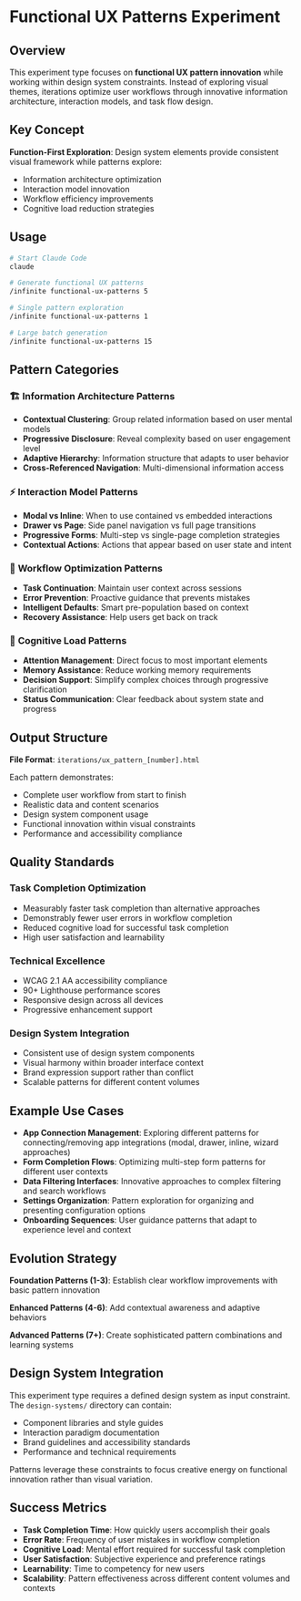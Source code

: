 # Functional UX Patterns Experiment

## Overview

This experiment type focuses on **functional UX pattern innovation** while working within design system constraints. Instead of exploring visual themes, iterations optimize user workflows through innovative information architecture, interaction models, and task flow design.

## Key Concept

**Function-First Exploration**: Design system elements provide consistent visual framework while patterns explore:
- Information architecture optimization
- Interaction model innovation  
- Workflow efficiency improvements
- Cognitive load reduction strategies

## Usage

```bash
# Start Claude Code
claude

# Generate functional UX patterns
/infinite functional-ux-patterns 5

# Single pattern exploration
/infinite functional-ux-patterns 1

# Large batch generation
/infinite functional-ux-patterns 15
```

## Pattern Categories

### 🏗️ **Information Architecture Patterns**
- **Contextual Clustering**: Group related information based on user mental models
- **Progressive Disclosure**: Reveal complexity based on user engagement level
- **Adaptive Hierarchy**: Information structure that adapts to user behavior
- **Cross-Referenced Navigation**: Multi-dimensional information access

### ⚡ **Interaction Model Patterns**
- **Modal vs Inline**: When to use contained vs embedded interactions
- **Drawer vs Page**: Side panel navigation vs full page transitions
- **Progressive Forms**: Multi-step vs single-page completion strategies
- **Contextual Actions**: Actions that appear based on user state and intent

### 🔄 **Workflow Optimization Patterns**
- **Task Continuation**: Maintain user context across sessions
- **Error Prevention**: Proactive guidance that prevents mistakes
- **Intelligent Defaults**: Smart pre-population based on context
- **Recovery Assistance**: Help users get back on track

### 🧠 **Cognitive Load Patterns**
- **Attention Management**: Direct focus to most important elements
- **Memory Assistance**: Reduce working memory requirements
- **Decision Support**: Simplify complex choices through progressive clarification
- **Status Communication**: Clear feedback about system state and progress

## Output Structure

**File Format**: `iterations/ux_pattern_[number].html`

Each pattern demonstrates:
- Complete user workflow from start to finish
- Realistic data and content scenarios
- Design system component usage
- Functional innovation within visual constraints
- Performance and accessibility compliance

## Quality Standards

### **Task Completion Optimization**
- Measurably faster task completion than alternative approaches
- Demonstrably fewer user errors in workflow completion
- Reduced cognitive load for successful task completion
- High user satisfaction and learnability

### **Technical Excellence**
- WCAG 2.1 AA accessibility compliance
- 90+ Lighthouse performance scores
- Responsive design across all devices
- Progressive enhancement support

### **Design System Integration**
- Consistent use of design system components
- Visual harmony within broader interface context
- Brand expression support rather than conflict
- Scalable patterns for different content volumes

## Example Use Cases

- **App Connection Management**: Exploring different patterns for connecting/removing app integrations (modal, drawer, inline, wizard approaches)
- **Form Completion Flows**: Optimizing multi-step form patterns for different user contexts
- **Data Filtering Interfaces**: Innovative approaches to complex filtering and search workflows
- **Settings Organization**: Pattern exploration for organizing and presenting configuration options
- **Onboarding Sequences**: User guidance patterns that adapt to experience level and context

## Evolution Strategy

**Foundation Patterns (1-3)**: Establish clear workflow improvements with basic pattern innovation

**Enhanced Patterns (4-6)**: Add contextual awareness and adaptive behaviors

**Advanced Patterns (7+)**: Create sophisticated pattern combinations and learning systems

## Design System Integration

This experiment type requires a defined design system as input constraint. The `design-systems/` directory can contain:
- Component libraries and style guides
- Interaction paradigm documentation
- Brand guidelines and accessibility standards
- Performance and technical requirements

Patterns leverage these constraints to focus creative energy on functional innovation rather than visual variation.

## Success Metrics

- **Task Completion Time**: How quickly users accomplish their goals
- **Error Rate**: Frequency of user mistakes in workflow completion
- **Cognitive Load**: Mental effort required for successful task completion
- **User Satisfaction**: Subjective experience and preference ratings
- **Learnability**: Time to competency for new users
- **Scalability**: Pattern effectiveness across different content volumes and contexts